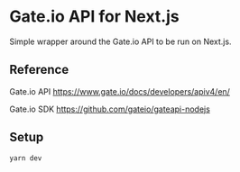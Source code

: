 # Gate.io API for Next.js

Simple wrapper around the Gate.io API to be run on Next.js.

## Reference

Gate.io API https://www.gate.io/docs/developers/apiv4/en/

Gate.io SDK https://github.com/gateio/gateapi-nodejs

## Setup

```
yarn dev
```
